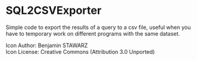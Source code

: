 # SQL2CSVExporter

Simple code to export the results of a query to a csv file, useful when you have to temporary work on different programs with the same dataset.

 Icon Author: Benjamin STAWARZ  
 Icon License: Creative Commons (Attribution 3.0 Unported)
